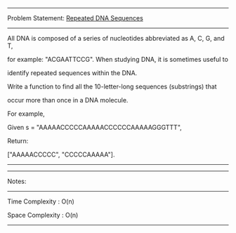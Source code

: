 ******************************************************************************
Problem Statement: [Repeated DNA Sequences](https://leetcode.com/problems/repeated-dna-sequences/)
******************************************************************************
All DNA is composed of a series of nucleotides abbreviated as A, C, G, and T,

for example: "ACGAATTCCG". When studying DNA, it is sometimes useful to

identify repeated sequences within the DNA.

Write a function to find all the 10-letter-long sequences (substrings) that

occur more than once in a DNA molecule.

For example,

Given s = "AAAAACCCCCAAAAACCCCCCAAAAAGGGTTT",

Return:

["AAAAACCCCC", "CCCCCAAAAA"].

*****************************************************************************

******************************************************************************
Notes: 
******************************************************************************
Time Complexity : O(n)

Space Complexity : O(n)

******************************************************************************